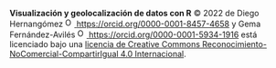 **Visualización y geolocalización de datos con R** © 2022 de Diego 
Hernangómez <a href="https://orcid.org/0000-0001-8457-4658">
<img alt="ORCID logo" src="https://info.orcid.org/wp-content/uploads/2019/11/orcid_16x16.png" width="16" height="16" />
https://orcid.org/0000-0001-8457-4658
</a> y Gema Fernández-Avilés <a href="https://orcid.org/0000-0001-5934-1916">
<img alt="ORCID logo" src="https://info.orcid.org/wp-content/uploads/2019/11/orcid_16x16.png" width="16" height="16" />
https://orcid.org/0000-0001-5934-1916
</a> está licenciado bajo una [licencia de Creative Commons
Reconocimiento-NoComercial-CompartirIgual 4.0
Internacional](http://creativecommons.org/licenses/by-nc-sa/4.0/).